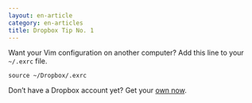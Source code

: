 ```yaml
---
layout: en-article
category: en-articles
title: Dropbox Tip No. 1
---
```


Want your Vim configuration on another computer? Add this line to your `~/.exrc` file.

    source ~/Dropbox/.exrc

Don’t have a Dropbox account yet? Get your [own now](https://www.dropbox.com/referrals/NTQ3MDYyNDY5).
